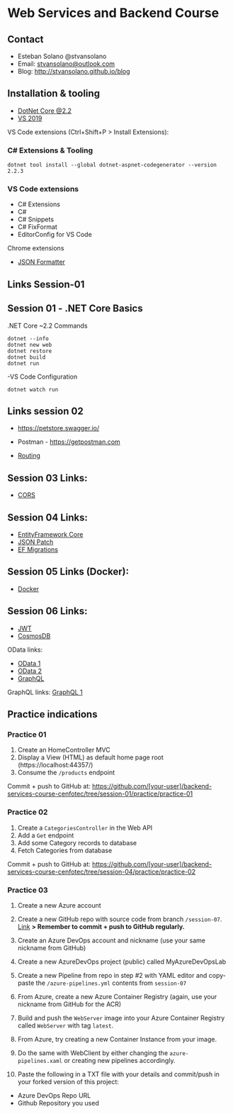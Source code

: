 # Web Services and Backend Course

## Contact
- Esteban Solano @stvansolano 
- Email: stvansolano@outlook.com 
- Blog: http://stvansolano.github.io/blog

## Installation & tooling

- [DotNet Core @2.2](https://dotnet.microsoft.com/download/dotnet-core/2.2)
- [VS 2019](https://visualstudio.microsoft.com/vs/)

VS Code extensions (Ctrl+Shift+P > Install Extensions):

### C# Extensions & Tooling

`dotnet tool install --global dotnet-aspnet-codegenerator --version 2.2.3`

### VS Code extensions
- C# Extensions
- C#
- C# Snippets
- C# FixFormat
- EditorConfig for VS Code

Chrome extensions
- [JSON Formatter](https://chrome.google.com/webstore/search/json)

## Links Session-01

## Session 01 - .NET Core Basics

.NET Core ~2.2 Commands

```
dotnet --info
dotnet new web
dotnet restore
dotnet build
dotnet run
```

-VS Code Configuration

```
dotnet watch run
```

## Links session 02 

- https://petstore.swagger.io/

- Postman - https://getpostman.com

- [Routing](https://docs.microsoft.com/en-us/aspnet/web-api/overview/web-api-routing-and-actions/attribute-routing-in-web-api-2#optional)

## Session 03 Links:

- [CORS](https://developer.mozilla.org/en-US/docs/Web/HTTP/CORS)

## Session 04 Links:
- [EntityFramework Core](https://docs.microsoft.com/en-us/ef/core/managing-schemas/migrations/#update-the-database)
- [JSON Patch](http://jsonpatch.com/)
- [EF Migrations](https://docs.microsoft.com/en-us/ef/core/managing-schemas/migrations/#update-the-database)

## Session 05 Links (Docker):
- [Docker](https://docs.docker.com/docker-for-windows/)

## Session 06 Links:

- [JWT](https://jwt.io/introduction/)
- [CosmosDB](https://docs.microsoft.com/en-us/azure/cosmos-db/introduction)

OData links:
- [OData 1](https://www.odata.org/getting-started/learning-odata-on-postman/)
- [OData 2](https://www.odata.org/getting-started/understand-odata-in-6-steps/)
- [GraphQL](https://developer.okta.com/blog/2019/04/16/graphql-api-with-aspnetcore)

GraphQL links:
[GraphQL 1](https://graphql.org/)

## Practice indications

### Practice 01

1) Create an HomeController MVC
2) Display a View (HTML) as default home page root (https://localhost:44357/)
3) Consume the `/products` endpoint

Commit + push to GitHub at: https://github.com/[your-user]/backend-services-course-cenfotec/tree/session-01/practice/practice-01

### Practice 02

1) Create a `CategoriesController` in the Web API
2) Add a `Get` endpoint
3) Add some Category records to database
4) Fetch Categories from database

Commit + push to GitHub at: https://github.com/[your-user]/backend-services-course-cenfotec/tree/session-04/practice/practice-02

### Practice 03

1) Create a new Azure account
2) Create a new GitHub repo with source code from branch `/session-07`. [Link](https://github.com/stvansolano/backend-services-course-cenfotec/tree/session-07/) **> Remember to commit + push to GitHub regularly.**

3) Create an Azure DevOps account and nickname (use your same nickname from GitHub)
4) Create a new AzureDevOps project (public) called MyAzureDevOpsLab

5) Create a new Pipeline from repo in step #2 with YAML editor and copy-paste the `/azure-pipelines.yml` contents from `session-07`

6) From Azure, create a new Azure Container Registry (again, use your nickname from GitHub for the ACR)

7) Build and push the `WebServer` image into your Azure Container Registry called `WebServer` with tag `latest`.

8) From Azure, try creating a new Container Instance from your image.

9) Do the same with WebClient by either changing the `azure-pipelines.xaml` or creating new pipelines accordingly.

10) Paste the following in a TXT file with your details and commit/push in your forked version of this project:

- Azure DevOps Repo URL
- Github Repository you used